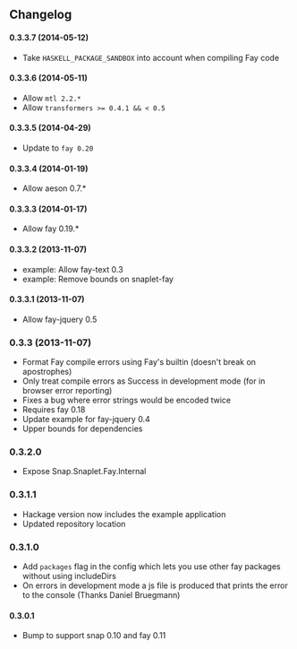 ## Changelog

#### 0.3.3.7 (2014-05-12)

* Take `HASKELL_PACKAGE_SANDBOX` into account when compiling Fay code

#### 0.3.3.6 (2014-05-11)

* Allow `mtl 2.2.*`
* Allow `transformers >= 0.4.1 && < 0.5`

#### 0.3.3.5 (2014-04-29)

* Update to `fay 0.20`

#### 0.3.3.4 (2014-01-19)

* Allow aeson 0.7.*

#### 0.3.3.3 (2014-01-17)

* Allow fay 0.19.*

#### 0.3.3.2 (2013-11-07)

* example: Allow fay-text 0.3
* example: Remove bounds on snaplet-fay

#### 0.3.3.1 (2013-11-07)

* Allow fay-jquery 0.5

### 0.3.3 (2013-11-07)

* Format Fay compile errors using Fay's builtin (doesn't break on apostrophes)
* Only treat compile errors as Success in development mode (for in browser error reporting)
* Fixes a bug where error strings would be encoded twice
* Requires fay 0.18
* Update example for fay-jquery 0.4
* Upper bounds for dependencies

### 0.3.2.0

* Expose Snap.Snaplet.Fay.Internal

### 0.3.1.1

* Hackage version now includes the example application
* Updated repository location

### 0.3.1.0

* Add `packages` flag in the config which lets you use other fay packages without using includeDirs
* On errors in development mode a js file is produced that prints the error to the console (Thanks Daniel Bruegmann)

#### 0.3.0.1

* Bump to support snap 0.10 and fay 0.11
